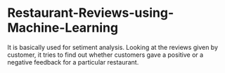 # Restaurant-Reviews-using-Machine-Learning
It is basically used for setiment analysis. Looking at the reviews given by customer, it tries to find out whether customers gave a positive or a negative feedback for a particular restaurant.
